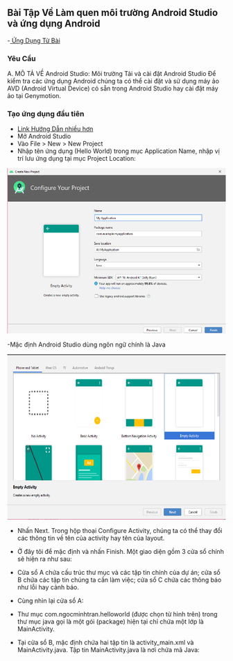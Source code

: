 ## Bài Tập Về Làm quen môi trường Android Studio và ứng dụng Android

-<a href= "https://ngocminhtran.com/2018/06/28/lap-trinh-android-dung-android-studio-3-x/"> Ứng Dụng Từ Bài</a>

### Yêu Cầu
A. MÔ TẢ VỀ Android Studio:
Môi trường
Tải và cài đặt Android Studio
Để kiểm tra các ứng dụng Android chúng ta có thể cài đặt và sử dụng máy ảo AVD (Android Virtual Device) có sẵn trong Android Studio hay cài đặt máy ảo tại Genymotion.
### Tạo ứng dụng đầu tiên
- <a href="https://www.youtube.com/watch?v=AVyxX9WsCVQ&feature=emb_logo">Link Hướng Dẫn nhiều hơn</a>
- Mở Android Studio
- Vào File > New > New Project
- Nhập tên ứng dụng (Hello World) trong mục Application Name, nhập vị trí lưu ứng dụng tại mục Project Location:

![image](android1.png)

-Mặc định Android Studio dùng ngôn ngữ chính là Java

![image](android2.png)



- Nhấn Next. Trong hộp thoại Configure Activity, chúng ta có thể thay đổi các thông tin về tên của activity hay tên của layout. 
- Ở đây tôi để mặc định và nhấn Finish. Một giao diện gồm 3 cửa sổ chính sẽ hiện ra như sau:

- Cửa sổ A chứa cấu trúc thư mục và các tập tin chính của dự án; cửa sổ B chứa các tập tin chúng ta cần làm việc; cửa sổ C chứa các thông báo như lỗi hay cảnh báo.
- Cùng nhìn lại cửa sổ A:

- Thư mục com.ngocminhtran.helloworld (được chọn từ hình trên) trong thư mục java gọi là một gói (package) hiện tại chỉ chứa một lớp là MainActivity.

- Tại cửa sổ B, mặc định chứa hai tập tin là activity_main.xml và MainActivity.java. Tập tin MainActivity.java là nơi chứa mã Java:
